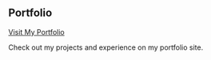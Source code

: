 ## Portfolio

[Visit My Portfolio](https://mohammad-yousuf.github.io/)

Check out my projects and experience on my portfolio site.
